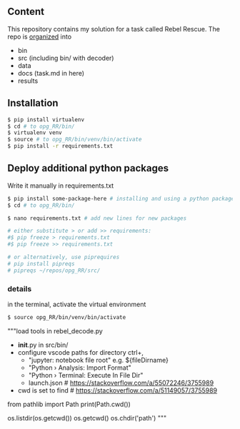 ## Content

This repository contains my solution for a task called Rebel Rescue. The repo is [organized](https://swcarpentry.github.io/good-enough-practices-in-scientific-computing/) into
- bin
- src (including bin/ with decoder)
- data
- docs (task.md in here)
- results

## Installation

```bash
$ pip install virtualenv
$ cd # to opg_RR/bin/
$ virtualenv venv
$ source # to opg_RR/bin/venv/bin/activate
$ pip install -r requirements.txt
```

## Deploy additional python packages

Write it manually in requirements.txt

```bash
$ pip install some-package-here # installing and using a python package
$ cd # to opg_RR/bin/

$ nano requirements.txt # add new lines for new packages

# either substitute > or add >> requirements:
#$ pip freeze > requirements.txt
#$ pip freeze >> requirements.txt

# or alternatively, use piprequires
# pip install pipreqs
# pipreqs ~/repos/opg_RR/src/
```


### details

in the terminal, activate the virtual environment
```bash
$ source opg_RR/bin/venv/bin/activate
```

"""load tools in rebel_decode.py
 - __init__.py in src/bin/
 - configure vscode paths for directory ctrl+, 
   - "jupyter: notebook file root" e.g. ${fileDirname}
   - "Python › Analysis: Import Format"
   - "Python › Terminal: Execute In File Dir"
   - launch.json # https://stackoverflow.com/a/55072246/3755989
 - cwd is set to find # https://stackoverflow.com/a/51149057/3755989

from pathlib import Path
print(Path.cwd())

os.listdir(os.getcwd())
os.getcwd()
os.chdir('path')
"""